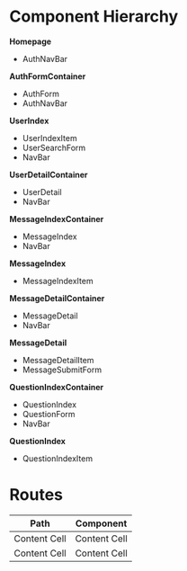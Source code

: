 # Component Hierarchy

**Homepage**
* AuthNavBar

**AuthFormContainer**
* AuthForm
* AuthNavBar

**UserIndex**
* UserIndexItem
* UserSearchForm
* NavBar

**UserDetailContainer**
* UserDetail
* NavBar

**MessageIndexContainer**
* MessageIndex
* NavBar

**MessageIndex**
* MessageIndexItem

**MessageDetailContainer**
* MessageDetail
* NavBar

**MessageDetail**
* MessageDetailItem
* MessageSubmitForm

**QuestionIndexContainer**
* QuestionIndex
* QuestionForm
* NavBar

**QuestionIndex**
* QuestionIndexItem

# Routes

| **Path**  | **Component** |
| ------------- | ------------- |
| Content Cell  | Content Cell  |
| Content Cell  | Content Cell  |
